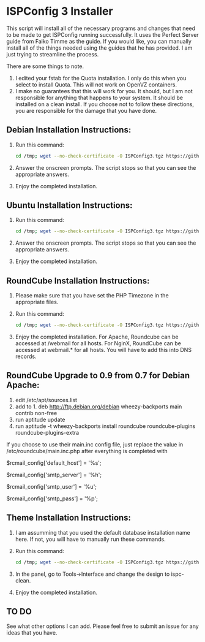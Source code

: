 ISPConfig 3 Installer
=====================

This script will install all of the necessary programs and changes that need to be made to get ISPConfig running successfully. It uses the Perfect Server guide from Falko Timme as the
guide. If you would like, you can manually install all of the things needed using the guides that he has provided. I am just trying to streamline the process. 

There are some things to note.

1. I edited your fstab for the Quota installation. I only do this when you select to install Quota. This will not work on OpenVZ containers.
2. I make no guarantees that this will work for you. It should, but I am not responsible for anything that happens to your system. It should be installed on a clean install. If you choose
not to follow these directions, you are responsible for the damage that you have done.

Debian Installation Instructions:
---------------------------------

1. Run this command:

	```bash
	cd /tmp; wget --no-check-certificate -O ISPConfig3.tgz https://github.com/dclardy64/ISPConfig-3-Debian-Installer/tarball/master; tar zxvf ISPConfig3.tgz; cd *Installer*; bash debian_install.sh
	```

2. Answer the onscreen prompts. The script stops so that you can see the appropriate answers.
3. Enjoy the completed installation.

Ubuntu Installation Instructions:
---------------------------------

1. Run this command:

	```bash
	cd /tmp; wget --no-check-certificate -O ISPConfig3.tgz https://github.com/dclardy64/ISPConfig-3-Debian-Installer/tarball/master; tar zxvf ISPConfig3.tgz; cd *Installer*; bash ubuntu_install.sh
	```
2. Answer the onscreen prompts. The script stops so that you can see the appropriate answers.
3. Enjoy the completed installation.

RoundCube Installation Instructions:
------------------------------------

1. Please make sure that you have set the PHP Timezone in the appropriate files.
2. Run this command:

	```bash
	cd /tmp; wget --no-check-certificate -O ISPConfig3.tgz https://github.com/dclardy64/ISPConfig-3-Debian-Installer/tarball/master; tar zxvf ISPConfig3.tgz; cd *Installer*; bash roundcube_install.sh
	```
3. Enjoy the completed installation. For Apache, Roundcube can be accessed at /webmail for all hosts. For NginX, RoundCube can be accessed at webmail.* for all hosts. You will have to add this into DNS records.

RoundCube Upgrade to 0.9 from 0.7 for Debian Apache:
------------------------------------
1. edit /etc/apt/sources.list
2. add to 1. deb http://ftp.debian.org/debian wheezy-backports main contrib non-free
3. run aptitude update
4. run aptitude -t wheezy-backports install roundcube roundcube-plugins roundcube-plugins-extra

If you choose to use their main.inc config file, just replace the value in /etc/roundcube/main.inc.php after everything is completed with 

$rcmail_config['default_host'] = '%s';

$rcmail_config['smtp_server'] =  '%h';

$rcmail_config['smtp_user'] = '%u';

$rcmail_config['smtp_pass'] = '%p';

Theme Installation Instructions:
------------------------------------

1. I am assumming that you used the default database installation name here. If not, you will have to manually run these commands.
2. Run this command:

	```bash
	cd /tmp; wget --no-check-certificate -O ISPConfig3.tgz https://github.com/dclardy64/ISPConfig-3-Debian-Installer/tarball/master; tar zxvf ISPConfig3.tgz; cd *Installer*; bash theme_install.sh
	```
3. In the panel, go to Tools->Interface and change the design to ispc-clean.	
4. Enjoy the completed installation.


TO DO
-----

See what other options I can add. Please feel free to submit an issue for any ideas that you have.

